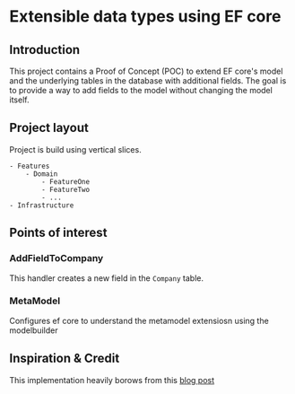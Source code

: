 # Extensible data types using EF core

## Introduction

This project contains a Proof of Concept (POC) to extend EF core's model and the underlying
tables in the database with additional fields. The goal is to provide a way to add fields to
the model without changing the model itself.

## Project layout

Project is build using vertical slices.

```
- Features
    - Domain
        - FeatureOne
        - FeatureTwo
        - ...
- Infrastructure
```

## Points of interest

### AddFieldToCompany

This handler creates a new field in the `Company` table.

### MetaModel

Configures ef core to understand the metamodel extensiosn using the modelbuilder

## Inspiration & Credit

This implementation heavily borows from
this [blog post](https://www.thinktecture.com/en/entity-framework-core/ef-core-user-defined-fields-and-tables/)

